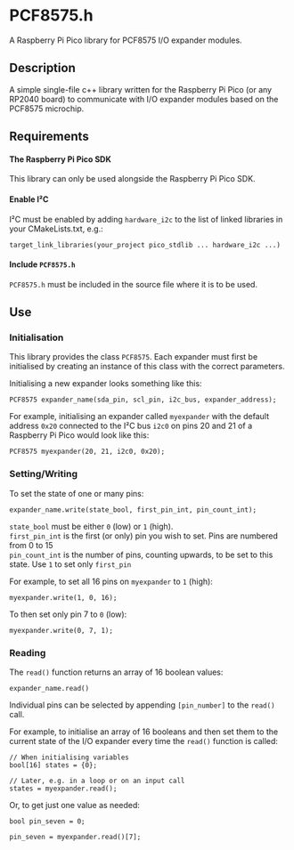 # PCF8575.h

A Raspberry Pi Pico library for PCF8575 I/O expander modules.

## Description

A simple single-file c++ library written for the Raspberry Pi Pico (or any RP2040 board) to communicate with I/O expander modules based on the PCF8575 microchip.  

## Requirements

#### The Raspberry Pi Pico SDK
This library can only be used alongside the Raspberry Pi Pico SDK.

#### Enable I²C

I²C must be enabled by adding `hardware_i2c` to the list of linked libraries in your CMakeLists.txt, e.g.:
```
target_link_libraries(your_project pico_stdlib ... hardware_i2c ...)
```

#### Include `PCF8575.h`

`PCF8575.h` must be included in the source file where it is to be used.

## Use

### Initialisation

This library provides the class `PCF8575`.  Each expander must first be initialised by creating an instance of this class with the correct parameters.  

Initialising a new expander looks something like this:  
```
PCF8575 expander_name(sda_pin, scl_pin, i2c_bus, expander_address);
```
For example, initialising an expander called `myexpander` with the default address `0x20` connected to the I²C bus `i2c0` on pins 20 and 21 of a Raspberry Pi Pico would look like this:  
```
PCF8575 myexpander(20, 21, i2c0, 0x20);
```


### Setting/Writing

To set the state of one or many pins:
```
expander_name.write(state_bool, first_pin_int, pin_count_int);		
```
`state_bool` must be either `0` (low) or `1` (high).  
`first_pin_int` is the first (or only) pin you wish to set.  Pins are numbered from 0 to 15  
`pin_count_int` is the number of pins, counting upwards, to be set to this state.  Use `1` to set only `first_pin`  

For example, to set all 16 pins on `myexpander` to `1` (high): 
```
myexpander.write(1, 0, 16);
```

To then set only pin 7 to `0` (low):
```
myexpander.write(0, 7, 1);
```


### Reading


The `read()` function returns an array of 16 boolean values:  
```
expander_name.read()
```

Individual pins can be selected by appending `[pin_number]` to the `read()` call.  

For example, to initialise an array of 16 booleans and then set them to the current state of the I/O expander every time the `read()` function is called:  
```
// When initialising variables
bool[16] states = {0};

// Later, e.g. in a loop or on an input call
states = myexpander.read();
```

Or, to get just one value as needed:  
```
bool pin_seven = 0;

pin_seven = myexpander.read()[7];
```

